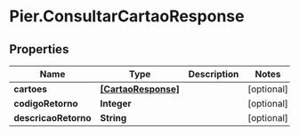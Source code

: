 # Pier.ConsultarCartaoResponse

## Properties
Name | Type | Description | Notes
------------ | ------------- | ------------- | -------------
**cartoes** | [**[CartaoResponse]**](CartaoResponse.md) |  | [optional] 
**codigoRetorno** | **Integer** |  | [optional] 
**descricaoRetorno** | **String** |  | [optional] 


